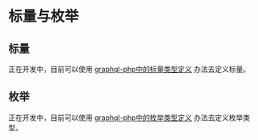 # 标量与枚举

## 标量

正在开发中，目前可以使用 [graphql-php中的标量类型定义](http://webonyx.github.io/graphql-php/type-system/scalar-types/) 办法去定义标量。

## 枚举

正在开发中，目前可以使用 [graphql-php中的枚举类型定义](http://webonyx.github.io/graphql-php/type-system/enum-types/) 办法去定义枚举类型。
